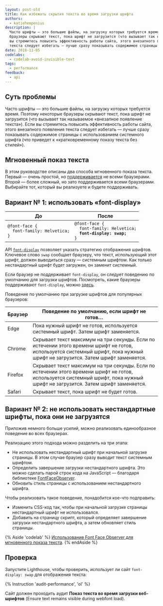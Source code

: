 ```yaml
---
layout: post-old
title: Как избежать скрытия текста во время загрузки шрифта
authors:
  - katiehempenius
description: |
  Часто шрифты — это большие файлы, на загрузку которых требуется время. Поэтому некоторые
  браузеры скрывают текст, пока шрифт не загрузится (что вызывает так называемое «внезапное появление текста»). Если
  вы стремитесь повысить эффективность работы сайта, этого внезапного появления
  текста следует избегать — лучше сразу показывать содержимое страницы с использованием системного шрифта.
date: 2018-11-05
codelabs:
  - codelab-avoid-invisible-text
tags:
  - performance
feedback:
  - api
---
```


## Суть проблемы

Часто шрифты — это большие файлы, на загрузку которых требуется время. Поэтому некоторые
браузеры скрывают текст, пока шрифт не загрузится (что вызывает так называемое «внезапное появление текста»). Если
вы стремитесь повысить эффективность работы сайта, этого внезапного появления текста
следует избегать — лучше сразу показывать содержимое страницы с использованием системного шрифта
(что приведет к «кратковременному показу текста без стилей»).

## Мгновенный показ текста

В этом руководстве описаны два способа мгновенного показа текста. Первый — очень простой,
но
[поддерживается](https://caniuse.com/#search=font-display) не всеми браузерами. Второй — более сложный,
но зато поддерживается всеми браузерами. Выбирайте тот, который вы
реализуете и будете поддерживать.

## Вариант № 1: использовать «font-display»

<div class="w-table-wrapper">
  <table>
    <thead>
      <tr>
        <th>До</th>
        <th>После</th>
      </tr>
    </thead>
    <tbody>
      <tr>
        <td>
<code>@font-face {
  font-family: Helvetica;
}
</code>
        </td>
        <td>
<code>@font-face {
  font-family: Helvetica;
  <strong>font-display: swap;</strong>
}
</code>
        </td>
      </tr>
    </tbody>
  </table>
</div>

API [`font-display`](https://developer.mozilla.org/docs/Web/CSS/@font-face/font-display)
позволяет указать стратегию отображения шрифтов. Ключевое слово `swap` сообщает браузеру, что
текст, использующий этот шрифт, должен выводиться сразу — системным шрифтом. Как только
нестандартный шрифт будет загружен, он заменит системный.

Если браузер не поддерживает `font-display`, он следует
поведению по умолчанию для загрузки шрифтов. Посмотреть, какие браузеры поддерживают
`font-display`, можно [здесь](https://caniuse.com/#search=font-display).

Поведение по умолчанию при загрузке шрифтов для популярных браузеров:

<div class="w-table-wrapper">
  <table>
    <thead>
      <tr>
        <th><strong>Браузер</strong></th>
        <th><strong>Поведение по умолчанию, если шрифт не готов…</strong></th>
      </tr>
    </thead>
    <tbody>
      <tr>
        <td>Edge</td>
        <td>Пока нужный шрифт не готов, используется системный шрифт. Затем шрифт заменяется.</td>
      </tr>
      <tr>
        <td>Chrome</td>
        <td>
          Скрывает текст максимум на три секунды. Если по истечении этого времени шрифт не готов, используется
          системный шрифт, пока нужный шрифт не загрузится. Затем шрифт заменяется.
        </td>
      </tr>
      <tr>
        <td>Firefox</td>
        <td>
          Скрывает текст максимум на три секунды. Если по истечении этого времени шрифт не готов, используется
          системный шрифт, пока нужный шрифт не загрузится. Затем шрифт заменяется.
        </td>
      </tr>
      <tr>
        <td>Safari</td>
        <td>Скрывает текст, пока шрифт не будет готов.</td>
      </tr>
    </tbody>
  </table>
</div>

## Вариант № 2: не использовать нестандартные шрифты, пока они не загрузятся

Приложив немного больше усилий, можно реализовать единообразное поведение во всех
браузерах.

Реализацию этого подхода можно разделить на три этапа:

+  Не использовать нестандартный шрифт при начальной загрузке страницы. В этом случае
    браузер сразу выводит текст системным шрифтом.
+  Определить завершение загрузки нестандартного шрифта. Это можно сделать
    парой строк кода на JavaScript — благодаря библиотеке [FontFaceObserver](https://github.com/bramstein/fontfaceobserver).
+  Обновить стиль страницы с использованием нестандартного шрифта.

Чтобы реализовать такое поведение, понадобится кое-что подправить:

+  Изменить CSS-код так, чтобы при начальной загрузке страницы нестандартный шрифт не использовался.
+  Добавить на страницу скрипт, который определяет завершение загрузки нестандартного шрифта,
    а затем обновляет стиль страницы.

{% Aside 'codelab' %}
[Использование Font Face Observer для мгновенного показа текста](/codelab-avoid-invisible-text).
{% endAside %}

## Проверка

Запустите Lighthouse, чтобы проверить, использует ли сайт `font-display: swap` для отображения
текста:

{% Instruction 'audit-performance', 'ol' %}

Сайт должен проходить аудит **Показ текста во время загрузки веб-шрифтов** (Ensure text remains visible during webfont load).
